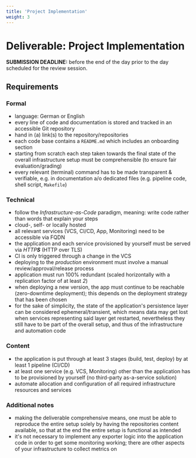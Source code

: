 ```yaml
---
title: 'Project Implementation'
weight: 3
---
```



Deliverable: Project Implementation
===================================


__SUBMISSION DEADLINE:__ before the end of the day prior to the day scheduled for the review session.


## Requirements

### Formal

* language: German or English
* every line of code and documentation is stored and tracked in an accessible Git repository
* hand in (a) link(s) to the repository/repositories
* each code base contains a `README.md` which includes an onboarding section
* starting from scratch each step taken towards the final state of the overall infrastructure setup must be
  comprehensible (to ensure fair evaluation/grading)
* every relevant (terminal) command has to be made transparent & verifiable, e.g. in documentation a/o dedicated files
  (e.g. pipeline code, shell script, `Makefile`)


### Technical

* follow the *Infrastructure-as-Code* paradigm, meaning: write code rather than words that explain your steps
* cloud-, self- or locally hosted
* all relevant services (VCS, CI/CD, App, Monitoring) need to be accessible via FQDN
* the application and each service provisioned by yourself must be served via _HTTP**S**_ (HTTP over TLS)
* CI is only triggered through a change in the VCS
* deploying to the *production* environment must involve a manual review/approval/release process
* application must run 100% redundant (scaled horizontally with a replication factor of at least *2*)
* when deploying a new version, the app must continue to be reachable (zero-downtime deployment); this
  depends on the deployment strategy that has been chosen
* for the sake of simplicity, the state of the application's persistence layer can be considered
  ephemeral/transient, which means data may get lost when services representing said layer get restarted,
  nevertheless they still have to be part of the overall setup, and thus of the infrastructure and
  automation code


### Content

* the application is put through at least 3 stages (build, test, deploy) by at least 1 pipeline (CI/CD)
* at least one service (e.g. VCS, Monitoring) other than the application has to be provisioned by yourself (no
  third-party as-a-service solution)
* automate allocation and configuration of all required infrastructure resources and services


### Additional notes

* making the deliverable comprehensive means, one must be able to reproduce the entire setup solely by having the
  repositories content available, so that at the end the entire setup is functional as intended
* it's not necessary to implement any exporter logic into the application code in order to get some monitoring 
  working; there are other aspects of your infrastructure to collect metrics on
